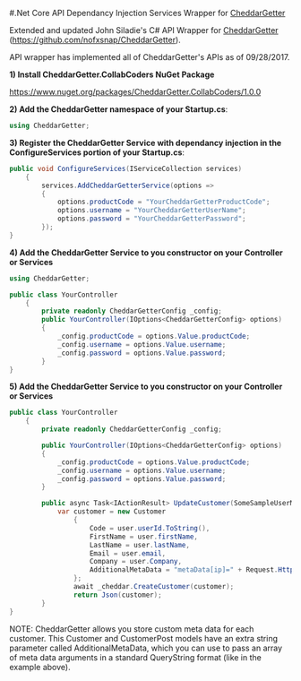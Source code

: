 #.Net Core API Dependancy Injection Services Wrapper for [CheddarGetter](https://cheddargetter.com)

Extended and updated John Siladie's C# API Wrapper for [CheddarGetter](https://cheddargetter.com) (https://github.com/nofxsnap/CheddarGetter).   

API wrapper has implemented all of CheddarGetter's APIs as of 09/28/2017.


**1) Install CheddarGetter.CollabCoders NuGet Package**

https://www.nuget.org/packages/CheddarGetter.CollabCoders/1.0.0


**2) Add the CheddarGetter namespace of your Startup.cs**: 

```csharp
using CheddarGetter;
```


**3) Register the CheddarGetter Service with dependancy injection in the ConfigureServices portion of your Startup.cs**: 

```csharp
public void ConfigureServices(IServiceCollection services)
    {
		services.AddCheddarGetterService(options =>
		{
			options.productCode = "YourCheddarGetterProductCode";
			options.username = "YourCheddarGetterUserName";
			options.password = "YourCheddarGetterPassword";
		});
}
```


**4) Add the CheddarGetter Service to you constructor on your Controller or Services**

```csharp
using CheddarGetter;

public class YourController
    {
		private readonly CheddarGetterConfig _config;
        public YourController(IOptions<CheddarGetterConfig> options)
        {
            _config.productCode = options.Value.productCode;
            _config.username = options.Value.username;
            _config.password = options.Value.password;
        }
}
```


**5) Add the CheddarGetter Service to you constructor on your Controller or Services**

```csharp
public class YourController
    {
		private readonly CheddarGetterConfig _config;

        public YourController(IOptions<CheddarGetterConfig> options)
        {
            _config.productCode = options.Value.productCode;
            _config.username = options.Value.username;
            _config.password = options.Value.password;
        }

		public async Task<IActionResult> UpdateCustomer(SomeSampleUserModel user) {
			var customer = new Customer
				{
					Code = user.userId.ToString(),
					FirstName = user.firstName,
					LastName = user.lastName,
					Email = user.email,
					Company = user.Company,
					AdditionalMetaData = "metaData[ip]=" + Request.HttpContext.Connection.RemoteIpAddress + "&metaData[someOtherParam]=SomeOtherValue"
				};
				await _cheddar.CreateCustomer(customer);
				return Json(customer);
		}
}
```
NOTE: CheddarGetter allows you store custom meta data for each customer.  This Customer and CustomerPost models have an extra string parameter called AdditionalMetaData, which you can use to pass an array of meta data arguments in a standard QueryString format (like in the example above).